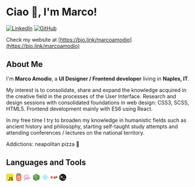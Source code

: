 # Ciao 👋, I'm Marco!

<a href="https://www.linkedin.com/in/marco-amodio-30639158/" target="_blank"><img src="https://img.shields.io/badge/LinkedIn-%230077B5.svg?&style=flat-square&logo=linkedin&logoColor=white" alt="LinkedIn"></a>
<a href="https://github.com/marcoamodio/" target="_blank"><img src="https://img.shields.io/badge/-GitHub-181717?style=flat-square&logo=github" alt="GitHub"></a>

Check my website at [https://bio.link/marcoamodio](https://bio.link/marcoamodio)

## About Me

I'm **Marco Amodio**, a **UI Designer / Frontend developer** living in **Naples, IT**.

My interest is to consolidate, share and expand the knowledge acquired in the creative field in the processes of the User Interface.
Research and design sessions with consolidated foundations in web design: CSS3, SCSS, HTML5.
Frontend development mainly with ES6 using React.

In my free time I try to broaden my knowledge in humanistic fields such as ancient history and philosophy, starting self-taught study attempts and attending conferences / lectures on the national territory.

Addictions: neapolitan pizza 🍕

## Languages and Tools

<code><img height="20" src="https://raw.githubusercontent.com/github/explore/80688e429a7d4ef2fca1e82350fe8e3517d3494d/topics/javascript/javascript.png"></code>
<code><img height="20" src="https://raw.githubusercontent.com/github/explore/80688e429a7d4ef2fca1e82350fe8e3517d3494d/topics/html/html.png"></code>
<code><img height="20" src="https://raw.githubusercontent.com/github/explore/80688e429a7d4ef2fca1e82350fe8e3517d3494d/topics/sass/sass.png"></code>
<code><img height="20" src="https://raw.githubusercontent.com/github/explore/80688e429a7d4ef2fca1e82350fe8e3517d3494d/topics/nodejs/nodejs.png"></code>
<code><img height="20" src="https://raw.githubusercontent.com/github/explore/80688e429a7d4ef2fca1e82350fe8e3517d3494d/topics/react/react.png"></code>
<code><img height="20" src="https://raw.githubusercontent.com/github/explore/80688e429a7d4ef2fca1e82350fe8e3517d3494d/topics/git/git.png"></code>
<code><img height="20" src="https://raw.githubusercontent.com/github/explore/80688e429a7d4ef2fca1e82350fe8e3517d3494d/topics/terminal/terminal.png"></code>
